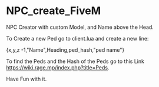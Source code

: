 # NPC_create_FiveM
NPC Creator with custom Model, and Name above the Head.


To Create a new Ped go to client.lua and create a new line:

{x,y,z -1,"Name",Heading,ped_hash,"ped name"}

To find the Peds and the Hash of the Peds go to this Link 
https://wiki.rage.mp/index.php?title=Peds.


Have Fun with it.
